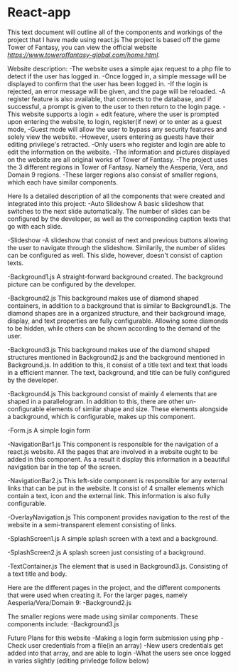 # React-app
This text document will outline all of the components and workings of the project that I have made using react.js
The project is based off the game Tower of Fantasy, you can view the official website _https://www.toweroffantasy-global.com/home.html_.

Website description:
-The website uses a simple ajax request to a php file to detect if the user has logged in.
-Once logged in, a simple message will be displayed to confirm that the user has been logged in. 
-If the login is rejected, an error message will be given, and the page will be reloaded.
-A register feature is also available, that connects to the database, and if successful, a prompt is given to the user to then return to the login page.
-This website supports a login + edit feature, where the user is prompted upon entering the website, to login, register(if new) or to enter as a guest mode, 
-Guest mode will allow the user to bypass any security features and solely view the website.
-However, users entering as guests have their editing privilege's retracted. 
-Only users who register and login are able to edit the information on the website.
-The information and pictures displayed on the website are all original works of Tower of Fantasy.
-The project uses the 3 different regions in Tower of Fantasy. Namely the Aesperia, Vera, and Domain 9 regions.
-These larger regions also consist of smaller regions, which each have similar components.


Here Is a detailed description of all the components that were created and integrated into this project:
-Auto Slideshow
A basic slideshow that switches to the next slide automatically. The number of slides can be configured by the developer, as well as the corresponding caption texts that go with each slide.

-Slideshow 
-A slideshow that consist of next and previous buttons allowing the user to navigate through the slideshow. Similarily, the number of slides can be configured as well. This slide, however, doesn't consist of caption texts.

-Background1.js
A straight-forward background created. The background picture can be configured by the developer.

-Background2.js
This background makes use of diamond shaped containers, in addition to a background that is similar to Background1.js. The diamond shapes are in a organized structure, and their background image, display, and text properties are fully configurable. Allowing some diamonds to be hidden, while others can be shown according to the demand of the user.

-Background3.js
This background makes use of the diamond shaped structures mentioned in Background2.js and the background mentioned in Background.js. In addition to this, it consist of a title text and text that loads in a efficient manner. The text, background, and title can be fully configured by the developer.

-Background4.js 
This background consist of mainly 4 elements that are shaped in a parallelogram. In addition to this, there are other un-configurable elements of similar shape and size. These elements alongside a background, which is configurable, makes up this component.

-Form.js
A simple login form 

-NavigationBar1.js
This component is responsible for the navigation of a react.js website. All the pages that are involved in a website ought to be added in this component. As a result it display this information in a beautiful navigation bar in the top of the screen.

-NavigationBar2.js
This left-side component is responsible for any external links that can be put in the website. It consist of 4 smaller elements which contain a text, icon and the external link. This information is also fully configurable.

-OverlayNavigation.js
This component provides navigation to the rest of the website in a semi-transparent element consisting of links.

-SplashScreen1.js
A simple splash screen with a text and a background.

-SplashScreen2.js
A splash screen just consisting of a background.

-TextContainer.js 
The element that is used in Background3.js. Consisting of a text title and body.

Here are the different pages in the project, and the different components that were used when creating it.
For the larger pages, namely Aesperia/Vera/Domain 9:
-Background2.js 

The smaller regions were made using similar components. These components include:
-Background3.js

Future Plans for this website 
-Making a login form submission using php
-Check user credentials from a file(in an array)
-New users credentials get added into that array, and are able to login
-What the users see once logged in varies slightly (editing privledge follow below)
